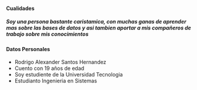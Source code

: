
#### Cualidades
##### Soy una persona bastante caristamica, con muchas ganas de aprender mas sobre las bases de datos y asi tambien aportar a mis compañeros de trabajo sobre mis conocimientos
#### Datos Personales 
- Rodrigo Alexander Santos Hernandez
- Cuento con 19 años de edad
- Soy estudiente de la Universidad Tecnologia
- Estudianto Ingenieria en Sistemas
